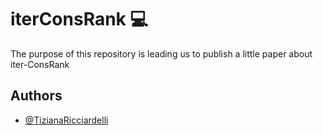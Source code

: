 # iterConsRank 💻

The purpose of this repository is leading us to publish a little paper about iter-ConsRank

## Authors

- [@TizianaRicciardelli](https://www.github.com/TizianaRicciardelli)
